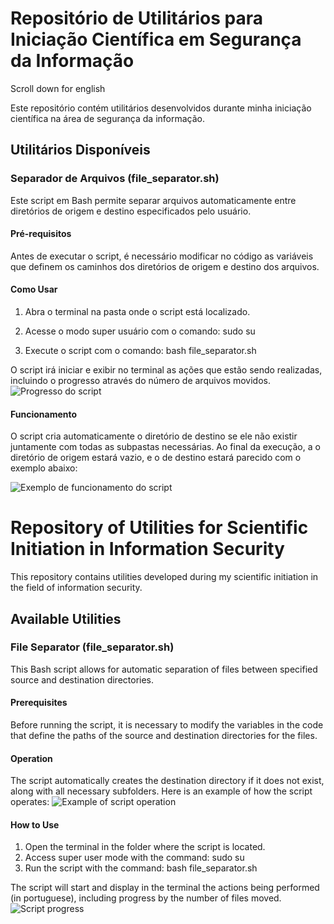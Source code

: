 # Repositório de Utilitários para Iniciação Científica em Segurança da Informação

Scroll down for english

Este repositório contém utilitários desenvolvidos durante minha iniciação científica na área de segurança da informação.

## Utilitários Disponíveis

### Separador de Arquivos (file_separator.sh)

Este script em Bash permite separar arquivos automaticamente entre diretórios de origem e destino especificados pelo usuário.

#### Pré-requisitos
Antes de executar o script, é necessário modificar no código as variáveis que definem os caminhos dos diretórios de origem e destino dos arquivos.

#### Como Usar
1. Abra o terminal na pasta onde o script está localizado.
2. Acesse o modo super usuário com o comando:
sudo su

3. Execute o script com o comando: bash file_separator.sh


O script irá iniciar e exibir no terminal as ações que estão sendo realizadas, incluindo o progresso através do número de arquivos movidos.
![Progresso do script](https://github.com/ViniBolo/Archives_IC/assets/50275359/4fb4f9fd-a270-4b77-aa2b-2581ed2899f4)

#### Funcionamento
O script cria automaticamente o diretório de destino se ele não existir juntamente com todas as subpastas necessárias. Ao final da execução, a o diretório de origem estará vazio, e o de destino estará parecido com o exemplo abaixo:

![Exemplo de funcionamento do script](https://github.com/ViniBolo/Archives_IC/assets/50275359/d2870c48-64a4-43d8-8867-744b4cdb8432)


# Repository of Utilities for Scientific Initiation in Information Security

This repository contains utilities developed during my scientific initiation in the field of information security.

## Available Utilities

### File Separator (file_separator.sh)

This Bash script allows for automatic separation of files between specified source and destination directories.

#### Prerequisites
Before running the script, it is necessary to modify the variables in the code that define the paths of the source and destination directories for the files.

#### Operation
The script automatically creates the destination directory if it does not exist, along with all necessary subfolders. Here is an example of how the script operates:
![Example of script operation](https://github.com/ViniBolo/Archives_IC/assets/50275359/d2870c48-64a4-43d8-8867-744b4cdb8432)

#### How to Use
1. Open the terminal in the folder where the script is located.
2. Access super user mode with the command: sudo su
3. Run the script with the command: bash file_separator.sh


The script will start and display in the terminal the actions being performed (in portuguese), including progress by the number of files moved.
![Script progress](https://github.com/ViniBolo/Archives_IC/assets/50275359/4fb4f9fd-a270-4b77-aa2b-2581ed2899f4)


